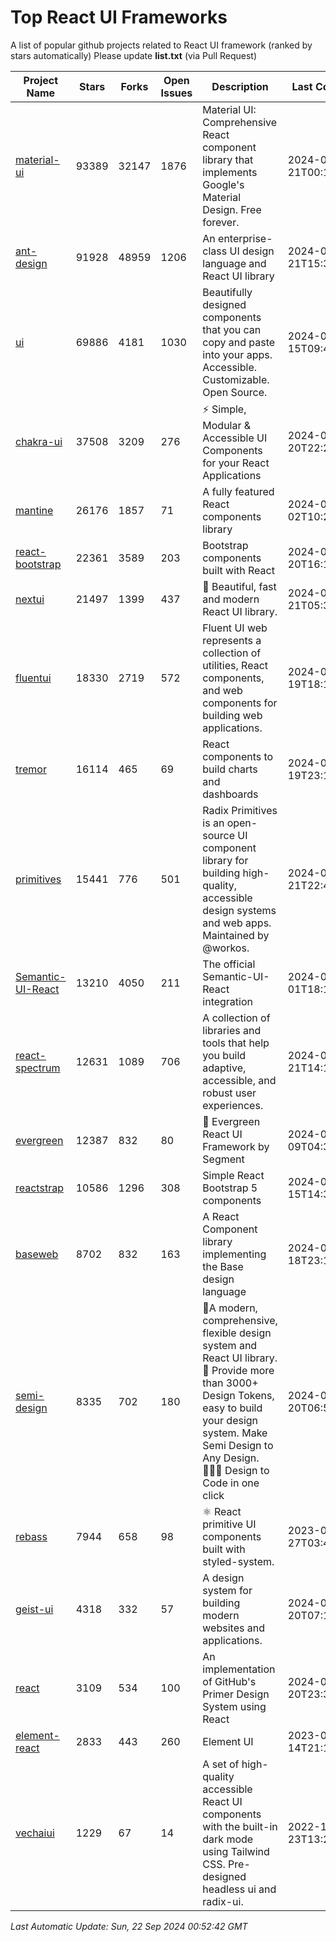 # Top React UI Frameworks

A list of popular github projects related to React UI framework (ranked by stars automatically)
Please update **list.txt** (via Pull Request)

| Project Name | Stars | Forks | Open Issues | Description | Last Commit |
| ------------ | ----- | ----- | ----------- | ----------- | ----------- |
| [material-ui](https://github.com/mui/material-ui) |93389|32147|1876|Material UI: Comprehensive React component library that implements Google&#39;s Material Design. Free forever.|2024-09-21T00:19:36Z|
| [ant-design](https://github.com/ant-design/ant-design) |91928|48959|1206|An enterprise-class UI design language and React UI library|2024-09-21T15:39:11Z|
| [ui](https://github.com/shadcn-ui/ui) |69886|4181|1030|Beautifully designed components that you can copy and paste into your apps. Accessible. Customizable. Open Source.|2024-09-15T09:41:09Z|
| [chakra-ui](https://github.com/chakra-ui/chakra-ui) |37508|3209|276|⚡️ Simple, Modular &amp; Accessible UI Components for your React Applications|2024-09-20T22:29:30Z|
| [mantine](https://github.com/mantinedev/mantine) |26176|1857|71|A fully featured React components library|2024-09-02T10:29:26Z|
| [react-bootstrap](https://github.com/react-bootstrap/react-bootstrap) |22361|3589|203|Bootstrap components built with React|2024-09-20T16:14:26Z|
| [nextui](https://github.com/nextui-org/nextui) |21497|1399|437|🚀   Beautiful, fast and modern React UI library.|2024-09-21T05:37:11Z|
| [fluentui](https://github.com/microsoft/fluentui) |18330|2719|572|Fluent UI web represents a collection of utilities, React components, and web components for building web applications.|2024-09-19T18:15:50Z|
| [tremor](https://github.com/tremorlabs/tremor) |16114|465|69|React components to build charts and dashboards|2024-09-19T23:12:24Z|
| [primitives](https://github.com/radix-ui/primitives) |15441|776|501|Radix Primitives is an open-source UI component library for building high-quality, accessible design systems and web apps. Maintained by @workos.|2024-08-21T22:46:18Z|
| [Semantic-UI-React](https://github.com/Semantic-Org/Semantic-UI-React) |13210|4050|211|The official Semantic-UI-React integration|2024-07-01T18:19:32Z|
| [react-spectrum](https://github.com/adobe/react-spectrum) |12631|1089|706|A collection of libraries and tools that help you build adaptive, accessible, and robust user experiences.|2024-09-21T14:18:14Z|
| [evergreen](https://github.com/segmentio/evergreen) |12387|832|80|🌲 Evergreen React UI Framework by Segment|2024-07-09T04:30:28Z|
| [reactstrap](https://github.com/reactstrap/reactstrap) |10586|1296|308|Simple React Bootstrap 5 components|2024-08-15T14:33:13Z|
| [baseweb](https://github.com/uber/baseweb) |8702|832|163|A React Component library implementing the Base design language|2024-09-18T23:19:26Z|
| [semi-design](https://github.com/DouyinFE/semi-design) |8335|702|180|🚀A modern, comprehensive, flexible design system and React UI library. 🎨 Provide more than 3000+ Design Tokens, easy to build your design system. Make Semi Design to Any Design.  🧑🏻‍💻 Design to Code in one click |2024-09-20T06:50:09Z|
| [rebass](https://github.com/rebassjs/rebass) |7944|658|98|:atom_symbol: React primitive UI components built with styled-system.|2023-07-27T03:42:53Z|
| [geist-ui](https://github.com/geist-org/geist-ui) |4318|332|57|A design system for building modern websites and applications.|2024-07-20T07:18:46Z|
| [react](https://github.com/primer/react) |3109|534|100|An implementation of GitHub&#39;s Primer Design System using React|2024-09-20T23:38:51Z|
| [element-react](https://github.com/ElemeFE/element-react) |2833|443|260|Element UI|2023-01-14T21:13:08Z|
| [vechaiui](https://github.com/vechai/vechaiui) |1229|67|14|A set of high-quality accessible React UI components with the built-in dark mode using Tailwind CSS. Pre-designed headless ui and radix-ui.|2022-12-23T13:29:41Z|

*Last Automatic Update: Sun, 22 Sep 2024 00:52:42 GMT*